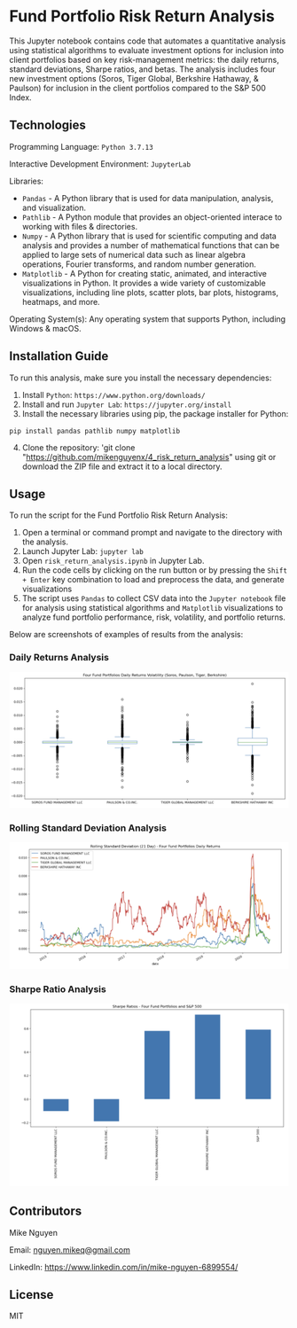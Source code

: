 # Fund Portfolio Risk Return Analysis

This Jupyter notebook contains code that automates a quantitative analysis using statistical algorithms to evaluate investment options for inclusion into client portfolios based on key risk-management metrics: the daily returns, standard deviations, Sharpe ratios, and betas. The analysis includes four new investment options (Soros, Tiger Global, Berkshire Hathaway, & Paulson) for inclusion in the client portfolios compared to the S&P 500 Index.

## Technologies

Programming Language: `Python 3.7.13`

Interactive Development Environment: `JupyterLab`


Libraries: 
- `Pandas` - A Python library that is used for data manipulation, analysis, and visualization. 
- `Pathlib` - A Python module that provides an object-oriented interace to working with files & directories.
- `Numpy` - A Python library that is used for scientific computing and data analysis and provides a number of mathematical functions that can be applied to large sets of numerical data such as linear algebra operations, Fourier transforms, and random number generation. 
- `Matplotlib` - A Python for creating static, animated, and interactive visualizations in Python. It provides a wide variety of customizable visualizations, including line plots, scatter plots, bar plots, histograms, heatmaps, and more.


Operating System(s):  Any operating system that supports Python, including Windows & macOS.

## Installation Guide

To run this analysis, make sure you install the necessary dependencies:

1. Install `Python`: `https://www.python.org/downloads/`
2. Install and run `Jupyter Lab`:  `https://jupyter.org/install`
3. Install the necessary libraries using pip, the package installer for Python:
```
pip install pandas pathlib numpy matplotlib
```
4. Clone the repository: 'git clone "https://github.com/mikenguyenx/4_risk_return_analysis" using git or download the ZIP file and extract it to a local directory.


## Usage

To run the script for the Fund Portfolio Risk Return Analysis:

1. Open a terminal or command prompt and navigate to the directory with the analysis.
1. Launch Jupyter Lab: `jupyter lab`
2. Open `risk_return_analysis.ipynb` in Jupyter Lab.
3. Run the code cells by clicking on the run button or by pressing the `Shift + Enter` key combination to load and preprocess the data, and generate visualizations
4. The script uses `Pandas` to collect CSV data into the `Jupyter notebook` file for analysis using statistical algorithms and `Matplotlib` visualizations to analyze fund portfolio performance, risk, volatility, and portfolio returns. 

Below are screenshots of examples of results from the analysis:

### Daily Returns Analysis 

![daily_returns_box](daily_returns_box.png)

### Rolling Standard Deviation Analysis 

![rolling_std](rolling_std.png)

### Sharpe Ratio Analysis 

![sharpe_ratios](sharpe_ratios.png)


## Contributors

Mike Nguyen

Email: nguyen.mikeq@gmail.com

LinkedIn: https://www.linkedin.com/in/mike-nguyen-6899554/

## License

MIT


